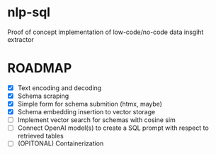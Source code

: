 # nlp-sql
Proof of concept implementation of low-code/no-code data insgiht extractor


# ROADMAP

- [x] Text encoding and decoding 
- [x] Schema scraping
- [x] Simple form for schema submition (htmx, maybe)
- [x] Schema embedding insertion to vector storage
- [ ] Implement vector search for schemas with cosine sim
- [ ] Connect OpenAI model(s) to create a SQL prompt with respect to retrieved tables
- [ ] (OPITONAL) Containerization
